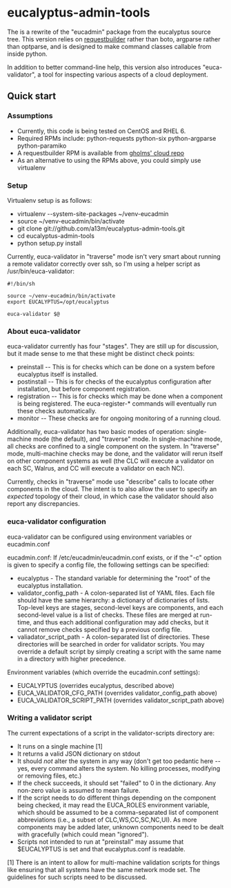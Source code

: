 eucalyptus-admin-tools
======================

The is a rewrite of the "eucadmin" package from the eucalyptus source tree.
This version relies on [requestbuilder](https://github.com/boto/requestbuilder)
rather than boto, argparse rather than optparse, and is designed to make
command classes callable from inside python.

In addition to better command-line help, this version also introduces
"euca-validator", a tool for inspecting various aspects of a cloud deployment.

## Quick start

### Assumptions

* Currently, this code is being tested on CentOS and RHEL 6.
* Required RPMs include:  python-requests python-six python-argparse
python-paramiko
* A requestbuilder RPM is available from
[gholms' cloud repo](http://repos.fedorapeople.org/repos/gholms/cloud/epel-6/x86_64/)
* As an alternative to using the RPMs above, you could simply use virtualenv

### Setup

Virtualenv setup is as follows:

* virtualenv --system-site-packages ~/venv-eucadmin
* source ~/venv-eucadmin/bin/activate
* git clone git://github.com/a13m/eucalyptus-admin-tools.git
* cd eucalyptus-admin-tools
* python setup.py install

Currently, euca-validator in "traverse" mode isn't very smart about running a 
remote validator correctly over ssh, so I'm using a helper script as 
/usr/bin/euca-validator:

```
#!/bin/sh

source ~/venv-eucadmin/bin/activate
export EUCALYPTUS=/opt/eucalyptus

euca-validator $@
```

### About euca-validator

euca-validator currently has four "stages".  They are still up for discussion,
but it made sense to me that these might be distinct check points:

* preinstall -- This is for checks which can be done on a system before
eucalyptus itself is installed.
* postinstall -- This is for checks of the eucalyptus configuration after
installation, but before component registration.
* registration -- This is for checks which may be done when a component is
being registered.  The euca-register-* commands will eventually run these
checks automatically.
* monitor -- These checks are for ongoing monitoring of a running cloud.

Additionally, euca-validator has two basic modes of operation: single-machine
mode (the default), and "traverse" mode.  In single-machine mode, all checks
are confined to a single component on the system.  In "traverse" mode, 
multi-machine checks may be done, and the validator will rerun itself on
other component systems as well (the CLC will execute a validator on each SC, 
Walrus, and CC will execute a validator on each NC).

Currently, checks in "traverse" mode use "describe" calls to locate other
components in the cloud.  The intent is to also allow the user to specify
an _expected_ topology of their cloud, in which case the validator should also
report any discrepancies.

### euca-validator configuration

euca-validator can be configured using environment variables or eucadmin.conf

eucadmin.conf:
If /etc/eucadmin/eucadmin.conf exists, or if the "-c" option is given to
specify a config file, the following settings can be specified:

* eucalyptus - The standard variable for determining the "root" of the
eucalyptus installation.
* validator_config_path - A colon-separated list of YAML files.  Each file
should have the same hierarchy: a dictionary of dictionaries of lists. 
Top-level keys are stages, second-level keys are components, and each 
second-level value is a list of checks.  These files are merged at run-time,
and thus each additional configuration may add checks, but it cannot remove
checks specified by a previous config file.
* valiadator_script_path - A colon-separated list of directories.  These
directories will be searched in order for validator scripts.  You may
override a default script by simply creating a script with the same name in
a directory with higher precedence.

Environment variables (which override the eucadmin.conf settings):

* EUCALYPTUS (overrides eucalyptus, described above)
* EUCA_VALIDATOR_CFG_PATH (overrides validator_config_path above)
* EUCA_VALIDATOR_SCRIPT_PATH (overrides validator_script_path above)

### Writing a validator script

The current expectations of a script in the validator-scripts directory are:

* It runs on a single machine [1]
* It returns a valid JSON dictionary on stdout
* It should *not* alter the system in any way (don't get too pedantic here -- 
yes, every command alters the system.  No killing processes, modifying or
removing files, etc.)
* If the check succeeds, it should set "failed" to 0 in the dictionary.  Any
non-zero value is assumed to mean failure.
* If the script needs to do different things depending on the component being
checked, it may read the EUCA_ROLES environment variable, which should be
assumed to be a comma-separated list of component abbreviations (i.e., a subset
of CLC,WS,CC,SC,NC,UI).  As more components may be added later, unknown
components need to be dealt with gracefully (which could mean "ignored").
* Scripts not intended to run at "preinstall" may assume that $EUCALYPTUS is
set and that eucalyptus.conf is readable.

[1] There is an intent to allow for multi-machine validation scripts for things
like ensuring that all systems have the same network mode set.  The guidelines
for such scripts need to be discussed.

